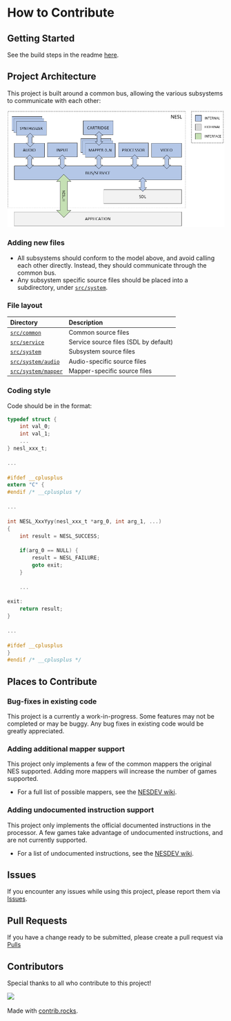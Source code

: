 # How to Contribute

## Getting Started

See the build steps in the readme [here](https://github.com/majestic53/nesl/blob/master/README.md#building-from-source).

## Project Architecture

This project is built around a common bus, allowing the various subsystems to communicate with each other:

![Architecture](https://github.com/majestic53/nesl/blob/master/docs/arch.png "Architecture")

### Adding new files

* All subsystems should conform to the model above, and avoid calling each other directly. Instead, they should communicate through the common bus.
* Any subsystem specific source files should be placed into a subdirectory, under [`src/system`](https://github.com/majestic53/nesl/tree/master/src/system).

### File layout

|Directory                                                                              |Description                          |
|:--------------------------------------------------------------------------------------|:------------------------------------|
|[`src/common`](https://github.com/majestic53/nesl/tree/master/src/common)              |Common source files                  |
|[`src/service`](https://github.com/majestic53/nesl/tree/master/src/service)            |Service source files (SDL by default)|
|[`src/system`](https://github.com/majestic53/nesl/tree/master/src/system)              |Subsystem source files               |
|[`src/system/audio`](https://github.com/majestic53/nesl/tree/master/src/system/audio)  |Audio-specific source files          |
|[`src/system/mapper`](https://github.com/majestic53/nesl/tree/master/src/system/mapper)|Mapper-specific source files         |

### Coding style

Code should be in the format:

```c
typedef struct {
    int val_0;
    int val_1;
    ...
} nesl_xxx_t;

...

#ifdef __cplusplus
extern "C" {
#endif /* __cplusplus */

...

int NESL_XxxYyy(nesl_xxx_t *arg_0, int arg_1, ...)
{
    int result = NESL_SUCCESS;

    if(arg_0 == NULL) {
        result = NESL_FAILURE;
        goto exit;
    }

    ...

exit:
    return result;
}

...

#ifdef __cplusplus
}
#endif /* __cplusplus */
```

## Places to Contribute

### Bug-fixes in existing code

This project is a currently a work-in-progress. Some features may not be completed or may be buggy. Any bug fixes in existing code would be greatly appreciated.

### Adding additional mapper support

This project only implements a few of the common mappers the original NES supported. Adding more mappers will increase the number of games supported.
* For a full list of possible mappers, see the [NESDEV wiki](https://wiki.nesdev.org/w/index.php?title=Mapper).

### Adding undocumented instruction support

This project only implements the official documented instructions in the processor. A few games take advantage of undocumented instructions, and are not currently supported.
* For a list of undocumented instructions, see the [NESDEV wiki](https://wiki.nesdev.org/w/index.php?title=CPU_unofficial_opcodes).

## Issues

If you encounter any issues while using this project, please report them via [Issues](https://github.com/majestic53/nesl/issues).

## Pull Requests

If you have a change ready to be submitted, please create a pull request via [Pulls](https://github.com/majestic53/nesl/pulls)

## Contributors

Special thanks to all who contribute to this project!

<a href="https://github.com/majestic53/nesl/graphs/contributors">
  <img src="https://contrib.rocks/image?repo=majestic53/nesl" />
</a>

Made with [contrib.rocks](https://contrib.rocks).
